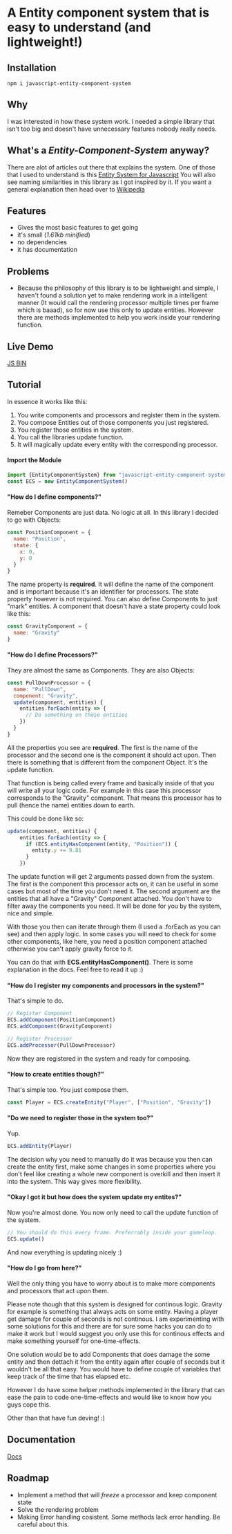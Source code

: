 # A Entity component system that is easy to understand (and lightweight!)

## Installation
```
npm i javascript-entity-component-system
```

## Why
I was interested in how these system work. I needed a simple library that isn't too big and doesn't have unnecessary features nobody really needs.

## What's a *Entity-Component-System* anyway?
There are alot of articles out there that explains the system. One of those that I used to understand is this [Entity System for Javascript](https://entity-system-js.readthedocs.io/en/latest/)
You will also see naming similarities in this library as I got inspired by it.
If you want a general explanation then head over to [Wikipedia](https://en.wikipedia.org/wiki/Entity_component_system)

## Features
- Gives the most basic features to get going
- it's small (*1.61kb minified*)
- no dependencies
- it has documentation

## Problems
- Because the philosophy of this library is to be lightweight and simple,  I haven't found a solution yet to make rendering work in a intelligent manner (It would call the rendering processor multiple times per frame which is baaad), so for now use this only to update entities. However there are methods implemented to help you work inside your rendering function.

## Live Demo
[JS BIN](https://jsbin.com/bunetigumo/edit?html,output)

## Tutorial
In essence it works like this:
1. You write components and processors and register them in the system.
2. You compose Entities out of those components you just registered.
3. You register those entities in the system.
4. You call the libraries update function.
5. It will magically update every entity with the corresponding processor.

#### Import the Module
```JavaScript
import {EntityComponentSystem} from "javascript-entity-component-system"
const ECS = new EntityComponentSystem()
```

#### "How do I define components?"
Remeber Components are just data. No logic at all. In this library I decided to go with Objects:
```JavaScript
const PositionComponent = {
  name: "Position",
  state: {
    x: 0,
    y: 0
  }
}
```

The name property is **required**. It will define the name of the component and is important because it's an identifier for processors.
The state property however is not required. You can also define Components to just "mark" entities.
A component that doesn't have a state property could look like this:
```JavaScript
const GravityComponent = {
  name: "Gravity"
}
```

#### "How do I define Processors?"
They are almost the same as Components. They are also Objects:
```JavaScript
const PullDownProcessor = {
  name: "PullDown",
  component: "Gravity",
  update(component, entities) {
    entities.forEach(entity => {
      // Do something on those entities
    })
  }
}
```

All the properties you see are **required**. The first is the name of the processor and the second one is the component it should act upon. Then there is something that is different from the component Object. It's the update function.

That function is being called every frame and basically inside of that you will write all your logic code. For example in this case this processor corresponds to the "Gravity" component. That means this processor has to pull (hence the name) entities down to earth.

This could be done like so:
```JavaScript
update(component, entities) {
    entities.forEach(entity => {
      if (ECS.entityHasComponent(entity, "Position")) {
        entity.y += 9.81
      }
    })
```

The update function will get 2 arguments passed down from the system. The first is the component this processor acts on, it can be useful in some cases but most of the time you don't need it. The second argument are the entities that all have a "Gravity" Component attached. You don't have to filter away the components you need. It will be done for you by the system, nice and simple.

With those you then can iterate through them (I used a .forEach as you can see) and then apply logic.
In some cases you will need to check for some other components, like here, you need a position component attached otherwise you can't apply gravity force to it.

You can do that with **ECS.entityHasComponent()**. There is some explanation in the docs. Feel free to read it up :)

#### "How do I register my components and processors in the system?"
That's simple to do.

```JavaScript
// Register Component
ECS.addComponent(PositionComponent)
ECS.addComponent(GravityComponent)

// Register Processor
ECS.addProcessor(PullDownProcessor)
```

Now they are registered in the system and ready for composing.

#### "How to create entities though?"
That's simple too.
You just compose them.

```JavaScript
const Player = ECS.createEntity("Player", ["Position", "Gravity"])
```

#### "Do we need to register those in the system too?"
Yup.
```JavaScript
ECS.addEntity(Player)
```

The decision why you need to manually do it was because you then can create the entity first, make some changes in some properties where you don't feel like creating a whole new component is overkill and then insert it into the system.
This way gives more flexibility.

#### "Okay I got it but how does the system update my entites?"
Now you're almost done.
You now only need to call the update function of the system.
```JavaScript
// You should do this every frame. Preferrably inside your gameloop.
ECS.update()
```

And now everything is updating nicely :)

#### "How do I go from here?"
Well the only thing you have to worry about is to make more components and processors that act upon them.

Please note though that this system is designed for continous logic. Gravity for example is something that always acts on some entity. Having a player get damage for couple of seconds is not continous. I am experimenting with some solutions for this and there are for sure some hacks you can do to make it work but I would suggest you only use this for continous effects and make something yourself for one-time-effects.

One solution would be to add Components that does damage the some entity and then dettach it from the entity again after couple of seconds but it wouldn't be all that easy. You would have to define couple of variables that keep track of the time that has elapsed etc.

However I do have some helper methods implemented in the library that can ease the pain to code one-time-effects and would like to know how you guys cope this.

Other than that have fun deving! :)

## Documentation
[Docs](https://stuhl.github.io/javascript-entity-component-system/)

## Roadmap
- Implement a method that will *freeze* a processor and keep component state
- Solve the rendering problem
- Making Error handling cosistent. Some methods lack error handling. Be careful about this.
